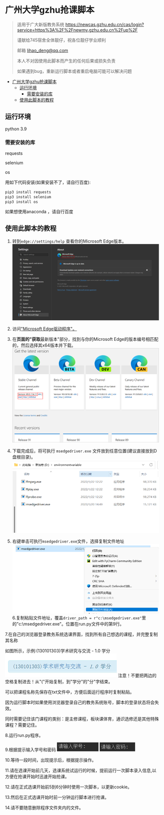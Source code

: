 # 广州大学gzhu抢课脚本

> 适用于广大新版教务系统 <https://newcas.gzhu.edu.cn/cas/login?service=https%3A%2F%2Fnewmy.gzhu.edu.cn%2Fup%2F>
>
> 谨献给745宿舍全体靓仔，祝各位靓仔学业顺利
>
> 邮箱 lihao_deng@qq.com
>
> 本人不对因使用此脚本而产生的任何后果或损失负责
>
> 如果遇到bug，重新运行脚本或者重启电脑可能可以解决问题

<!-- @import "[TOC]" {cmd="toc" depthFrom=1 depthTo=6 orderedList=false} -->

<!-- code_chunk_output -->

- [广州大学gzhu抢课脚本](#广州大学gzhu抢课脚本)
  - [运行环境](#运行环境)
    - [需要安装的库](#需要安装的库)
  - [使用此脚本的教程](#使用此脚本的教程)

<!-- /code_chunk_output -->

## 运行环境

python 3.9

### 需要安装的库

requests

selenium

os

用如下代码安装(如果安装不了，请自行百度):

```
pip3 install requests
pip3 install selenium
pip3 install os
```

如果想使用anaconda ，请自行百度

## 使用此脚本的教程

1. 转到`edge://settings/help` 查看你的Microsoft Edge版本。
![1.png](assets/1.png)
2. 访问["Microsoft Edge驱动程序"。](https://developer.microsoft.com/microsoft-edge/tools/webdriver)

3. 在**页面的"获取**最新版本"部分，找到与你的Microsoft Edge的版本编号相匹配的，然后选择其x64版本并下载。
![2.png](assets/2.png)
4. 下载完成后，将可执行 `msedgedriver.exe` 文件放到任意位置(建议直接放到D盘根目录)。
![3.png](assets/3.png)
5. 右键单击可执行`msedgedriver.exe`文件，选择复制文件地址
![4.png](assets/4.png)
6.复制粘贴文件地址，覆盖`driver_path = r"c:\msedgedriver.exe"`里的"c:\msedgedriver.exe"。位置在run.py文件中的第9行。

7.在自己的浏览器登录教务系统选课界面，找到所有自己想选的课程，并完整复制其名称

如图所示，示例:(130101303)学术研究与交流 - 1.0 学分
![6](assets/6.png)
注意！不要把两边的空格复制进去！从"("开始复制，到"学分"的"分"字结束。

可以把课程名称先保存在txt文件中，方便后面运行程序时复制粘贴。

因为运行脚本时如果使用浏览器登录自己的教务系统账号，脚本的登录状态将会失效。

同时需要记住该门课程的类别：是主修课程，板块课体育，通识选修还是其他特殊课程？需要记住。

8.运行run.py程序。

9.根据提示输入学号和密码
![7](assets/7.png)
![8](assets/8.png)

10.等待一段时间，出现提示后，根据提示操作。

11.请在选课开始前几天，选课系统试运行的时候，提前运行一次脚本录入信息,以方便在抢课开始时迅速开始抢课。

12.请在正式选课开始前5到6分钟时使用一次脚本，以更新cookie。

13.然后在正式选课开始时前一分钟运行脚本进行抢课。

14.请不要随意删除程序文件夹内的文件。
